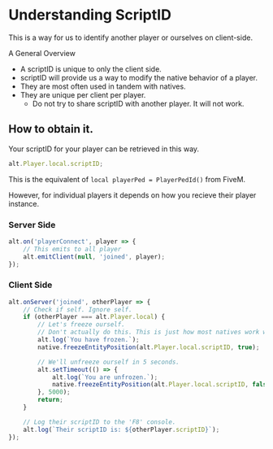 # Understanding ScriptID

This is a way for us to identify another player or ourselves on client-side.

A General Overview

-   A scriptID is unique to only the client side.
-   scriptID will provide us a way to modify the native behavior of a player.
-   They are most often used in tandem with natives.
-   They are unique per client per player.
    -   Do not try to share scriptID with another player. It will not work.

## How to obtain it.

Your scriptID for your player can be retrieved in this way.

```js
alt.Player.local.scriptID;
```

This is the equivalent of `local playerPed = PlayerPedId()` from FiveM.

However, for individual players it depends on how you recieve their player instance.

### Server Side

```js
alt.on('playerConnect', player => {
    // This emits to all player
    alt.emitClient(null, 'joined', player);
});
```

### Client Side

```js
alt.onServer('joined', otherPlayer => {
    // Check if self. Ignore self.
    if (otherPlayer === alt.Player.local) {
        // Let's freeze ourself.
        // Don't actually do this. This is just how most natives work with scriptID.
        alt.log(`You have frozen.`);
        native.freezeEntityPosition(alt.Player.local.scriptID, true);

        // We'll unfreeze ourself in 5 seconds.
        alt.setTimeout(() => {
            alt.log(`You are unfrozen.`);
            native.freezeEntityPosition(alt.Player.local.scriptID, false);
        }, 5000);
        return;
    }

    // Log their scriptID to the 'F8' console.
    alt.log(`Their scriptID is: ${otherPlayer.scriptID}`);
});
```
